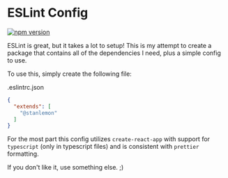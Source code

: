 # ESLint Config

[![npm version](https://badge.fury.io/js/%40stanlemon%2Feslint-config.svg)](https://badge.fury.io/js/%40stanlemon%2Feslint-config)

ESLint is great, but it takes a lot to setup! This is my attempt to create a package that contains all of the dependencies I need, plus a simple config to use.

To use this, simply create the following file:

.eslintrc.json
```json
{
  "extends": [
    "@stanlemon"
  ]
}
```

For the most part this config utilizes `create-react-app` with support for `typescript` (only in typescript files) and is consistent with `prettier` formatting.

If you don't like it, use something else. ;)

